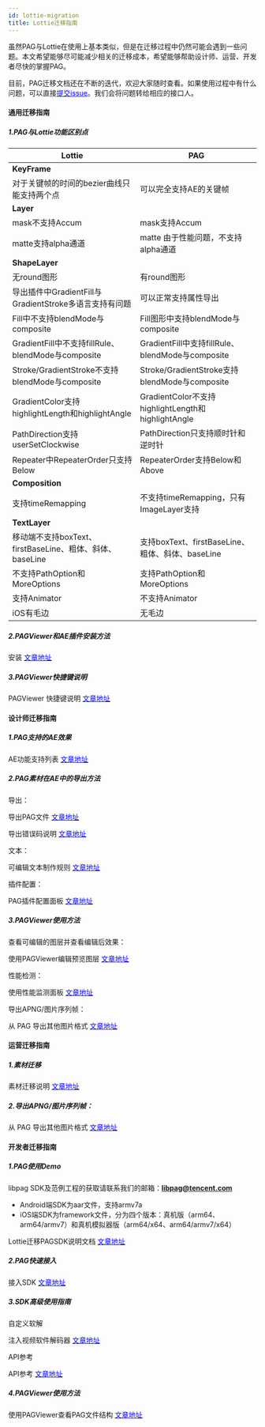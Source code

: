 ```yaml
---
id: lottie-migration
title: Lottie迁移指南
---
```


虽然PAG与Lottie在使用上基本类似，但是在迁移过程中仍然可能会遇到一些问题。本文希望能够尽可能减少相关的迁移成本，希望能够帮助设计师、运营、开发者尽快的掌握PAG。

目前，PAG迁移文档还在不断的迭代，欢迎大家随时查看。如果使用过程中有什么问题，可以直接[<font color=blue>提交issue</font>](https://github.com/libpag/libpag/issues/new?assignees=&labels=&template=bug_report.md&title=)。我们会将问题转给相应的接口人。

#### 通用迁移指南

##### 1.PAG与Lottie功能区别点

| Lottie                                                   | PAG                                                |
| -------------------------------------------------------- | -------------------------------------------------- |
| <b>KeyFrame</b>                                          |                                                    |
| 对于关键帧的时间的bezier曲线只能支持两个点               | 可以完全支持AE的关键帧                             |
| <b>Layer</b>                                             |                                                    |
| mask不支持Accum                                          | mask支持Accum                                      |
| matte支持alpha通道                                       | matte 由于性能问题，不支持alpha通道                |
| <b>ShapeLayer</b>                                        |                                                    |
| 无round图形                                              | 有round图形                                        |
| 导出插件中GradientFill与GradientStroke多语言支持有问题   | 可以正常支持属性导出                               |
| Fill中不支持blendMode与composite                         | Fill图形中支持blendMode与composite                 |
| GradientFill中不支持fillRule、blendMode与composite       | GradientFill中支持fillRule、blendMode与composite   |
| Stroke/GradientStroke不支持blendMode与composite          | Stroke/GradientStroke支持blendMode与composite      |
| GradientColor支持highlightLength和highlightAngle         | GradientColor不支持highlightLength和highlightAngle |
| PathDirection支持userSetClockwise                        | PathDirection只支持顺时针和逆时针                  |
| Repeater中RepeaterOrder只支持Below                       | RepeaterOrder支持Below和Above                      |
| <b>Composition</b>                                       |                                                    |
| 支持timeRemapping                                        | 不支持timeRemapping，只有ImageLayer支持            |
| <b>TextLayer</b>                                         |                                                    |
| 移动端不支持boxText、firstBaseLine、粗体、斜体、baseLine | 支持boxText、firstBaseLine、粗体、斜体、baseLine   |
| 不支持PathOption和MoreOptions                            | 支持PathOption和MoreOptions                        |
| 支持Animator                                             | 不支持Animator                                     |
| iOS有毛边                                                | 无毛边                                             |

##### 2.PAGViewer和AE插件安装方法

安装 [<font color=blue>文章地址</font>](/docs/install.html)

##### 3.PAGViewer快捷键说明

PAGViewer 快捷键说明 [<font color=blue>文章地址</font>](/docs/hot-key.html)



#### 设计师迁移指南

##### 1.PAG支持的AE效果

AE功能支持列表 [<font color=blue>文章地址</font>](/docs/ae-support.html)

##### 2.PAG素材在AE中的导出方法

导出：

导出PAG文件 [<font color=blue>文章地址</font>](/docs/pag-export.html)

导出错误码说明 [<font color=blue>文章地址</font>](/docs/error-code.html)

文本：

可编辑文本制作规则 [<font color=blue>文章地址</font>](/docs/editable-text.html)

插件配置：

PAG插件配置面板 [<font color=blue>文章地址</font>](/docs/plugin-config.html)

##### 3.PAGViewer使用方法

查看可编辑的图层并查看编辑后效果：

使用PAGViewer编辑预览图层 [<font color=blue>文章地址</font>](/docs/pag-edit.html)

性能检测：

使用性能监测面板 [<font color=blue>文章地址</font>](/docs/profiler.html)

导出APNG/图片序列帧：

从 PAG 导出其他图片格式 [<font color=blue>文章地址</font>](/docs/export-png.html)



#### 运营迁移指南

##### 1.素材迁移 

素材迁移说明 [<font color=blue>文章地址</font>](/docs/animation-convertor.html)

##### 2.导出APNG/图片序列帧：

从 PAG 导出其他图片格式 [<font color=blue>文章地址</font>](/docs/export-png.html)



#### 开发者迁移指南

##### 1.PAG使用Demo

libpag SDK及范例工程的获取请联系我们的邮箱：**libpag@tencent.com**

- Android端SDK为aar文件，支持armv7a
- iOS端SDK为framework文件，分为四个版本：真机版（arm64、arm64/armv7）和真机模拟器版（arm64/x64、arm64/armv7/x64）

Lottie迁移PAGSDK说明文档  [<font color=blue>文章地址</font>](/docs/SDK-migration.html)

##### 2.PAG快速接入

接入SDK [<font color=blue>文章地址</font>](/docs/sdk.html)

##### 3.SDK高级使用指南

自定义软解

注入视频软件解码器 [<font color=blue>文章地址</font>](/docs/plugin-decoder.html)

API参考

API参考 [<font color=blue>文章地址</font>](/api.html)

##### 4.PAGViewer使用方法

使用PAGViewer查看PAG文件结构 [<font color=blue>文章地址</font>](/docs/pag-file.html)
